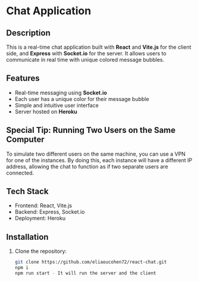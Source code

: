 # Chat Application

## Description
This is a real-time chat application built with **React** and **Vite.js** for the client side, and **Express** with **Socket.io** for the server. It allows users to communicate in real time with unique colored message bubbles.

## Features
- Real-time messaging using **Socket.io**
- Each user has a unique color for their message bubble
- Simple and intuitive user interface
- Server hosted on **Heroku**

## Special Tip: Running Two Users on the Same Computer
To simulate two different users on the same machine, you can use a VPN for one of the instances. By doing this, each instance will have a different IP address, allowing the chat to function as if two separate users are connected.

## Tech Stack
- Frontend: React, Vite.js
- Backend: Express, Socket.io
- Deployment: Heroku

## Installation
1. Clone the repository:
   ```bash
   git clone https://github.com/eliaoucohen72/react-chat.git
   npm i
   npm run start - It will run the server and the client
   ```
